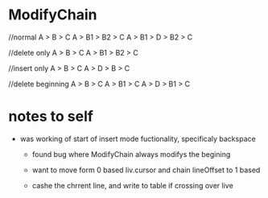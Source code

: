 
# ModifyChain

//normal
A > B > C
A > B1 > B2 > C
A > B1 > D > B2 > C

//delete only
A > B > C
A > B1 > B2 > C

//insert only
A > B > C
A > D > B > C

//delete beginning
A > B > C
A > B1 > C
A > D > B1 > C

# notes to self

- was working of start of insert mode fuctionality, specificaly backspace
    - found bug where ModifyChain always modifys the begining
    - want to move form 0 based liv.cursor and chain lineOffset to 1 based

    - cashe the chrrent line, and write to table if crossing over live
